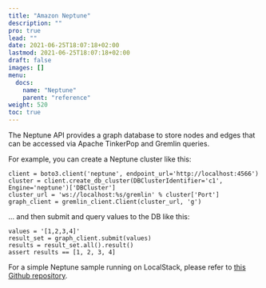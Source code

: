 ```yaml
---
title: "Amazon Neptune"
description: ""
pro: true
lead: ""
date: 2021-06-25T18:07:18+02:00
lastmod: 2021-06-25T18:07:18+02:00
draft: false
images: []
menu:
  docs:
    name: "Neptune"
    parent: "reference"
weight: 520
toc: true
---
```


The Neptune API provides a graph database to store nodes and edges that can be accessed via Apache TinkerPop and Gremlin queries.

For example, you can create a Neptune cluster like this:
```
client = boto3.client('neptune', endpoint_url='http://localhost:4566')
cluster = client.create_db_cluster(DBClusterIdentifier='c1', Engine='neptune')['DBCluster']
cluster_url = 'ws://localhost:%s/gremlin' % cluster['Port']
graph_client = gremlin_client.Client(cluster_url, 'g')
```
... and then submit and query values to the DB like this:
```
values = '[1,2,3,4]'
result_set = graph_client.submit(values)
results = result_set.all().result()
assert results == [1, 2, 3, 4]
```

For a simple Neptune sample running on LocalStack, please refer to [this Github repository](https://github.com/localstack/localstack-pro-samples/tree/master/neptune-graph-db).
